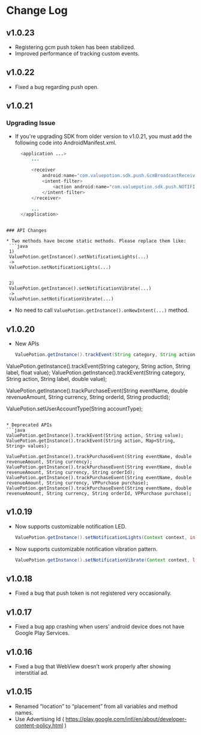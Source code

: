 # Change Log

## v1.0.23

* Registering gcm push token has been stabilized.
* Improved performance of tracking custom events.

## v1.0.22

* Fixed a bug regarding push open.

## v1.0.21

### Upgrading Issue

* If you're upgrading SDK from older version to v1.0.21, you must add the following code into AndroidManifest.xml.
  ```java
    <application ...>
        ...

        <receiver
            android:name="com.valuepotion.sdk.push.GcmBroadcastReceiver">
            <intent-filter>
                <action android:name="com.valuepotion.sdk.push.NOTIFICATION_OPENED" />
            </intent-filter>
        </receiver>

        ...
    </application>
 ```

### API Changes

* Two methods have become static methods. Please replace them like:
  ```java
  1)
  ValuePotion.getInstance().setNotificationLights(...)
  ->
  ValuePotion.setNotificationLights(...)


  2)
  ValuePotion.getInstance().setNotificationVibrate(...)
  ->
  ValuePotion.setNotificationVibrate(...)
  ```

* No need to call `ValuePotion.getInstance().onNewIntent(...)` method.

## v1.0.20
* New APIs
  ```java
  ValuePotion.getInstance().trackEvent(String category, String action, String label, int value);
ValuePotion.getInstance().trackEvent(String category, String action, String label, float value);
ValuePotion.getInstance().trackEvent(String category, String action, String label, double value);

  ValuePotion.getInstance().trackPurchaseEvent(String eventName, double revenueAmount, String currency, String orderId, String productId);
  
  ValuePotion.setUserAccountType(String accountType);
  ```

* Deprecated APIs
  ```java
  ValuePotion.getInstance().trackEvent(String action, String value);
  ValuePotion.getInstance().trackEvent(String action, Map<String, String> values);

  ValuePotion.getInstance().trackPurchaseEvent(String eventName, double revenueAmount, String currency);
  ValuePotion.getInstance().trackPurchaseEvent(String eventName, double revenueAmount, String currency, String orderId);
  ValuePotion.getInstance().trackPurchaseEvent(String eventName, double revenueAmount, String currency, VPPurchase purchase);
  ValuePotion.getInstance().trackPurchaseEvent(String eventName, double revenueAmount, String currency, String orderId, VPPurchase purchase);
  ```

## v1.0.19
* Now supports customizable notification LED.

  ```java
  ValuePotion.getInstance().setNotificationLights(Context context, int argb, int onMs, int offMs);
  ```
* Now supports customizable notification vibration pattern.

  ```java
  ValuePotion.getInstance().setNotificationVibrate(Context context, long[] pattern);
  ```

## v1.0.18
* Fixed a bug that push token is not registered very occasionally.

## v1.0.17
* Fixed a bug app crashing when users' android device does not have Google Play Services.

## v1.0.16
* Fixed a bug that WebView doesn’t work properly after showing interstitial ad.

## v1.0.15
* Renamed “location” to “placement” from all variables and method names.
* Use Advertising Id ( https://play.google.com/intl/en/about/developer-content-policy.html )
